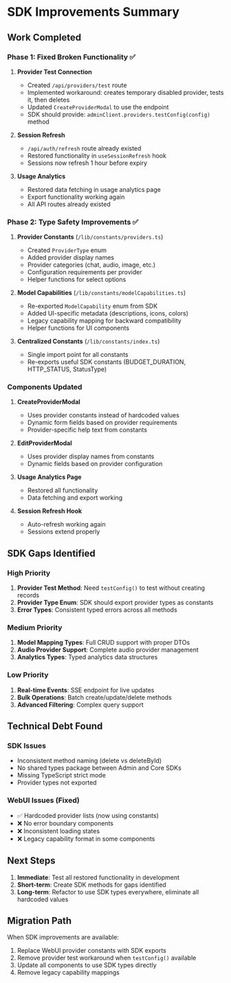# SDK Improvements Summary

## Work Completed

### Phase 1: Fixed Broken Functionality ✅

1. **Provider Test Connection**
   - Created `/api/providers/test` route
   - Implemented workaround: creates temporary disabled provider, tests it, then deletes
   - Updated `CreateProviderModal` to use the endpoint
   - SDK should provide: `adminClient.providers.testConfig(config)` method

2. **Session Refresh**
   - `/api/auth/refresh` route already existed
   - Restored functionality in `useSessionRefresh` hook
   - Sessions now refresh 1 hour before expiry

3. **Usage Analytics**
   - Restored data fetching in usage analytics page
   - Export functionality working again
   - All API routes already existed

### Phase 2: Type Safety Improvements ✅

1. **Provider Constants** (`/lib/constants/providers.ts`)
   - Created `ProviderType` enum
   - Added provider display names
   - Provider categories (chat, audio, image, etc.)
   - Configuration requirements per provider
   - Helper functions for select options

2. **Model Capabilities** (`/lib/constants/modelCapabilities.ts`)
   - Re-exported `ModelCapability` enum from SDK
   - Added UI-specific metadata (descriptions, icons, colors)
   - Legacy capability mapping for backward compatibility
   - Helper functions for UI components

3. **Centralized Constants** (`/lib/constants/index.ts`)
   - Single import point for all constants
   - Re-exports useful SDK constants (BUDGET_DURATION, HTTP_STATUS, StatusType)

### Components Updated

1. **CreateProviderModal**
   - Uses provider constants instead of hardcoded values
   - Dynamic form fields based on provider requirements
   - Provider-specific help text from constants

2. **EditProviderModal**
   - Uses provider display names from constants
   - Dynamic fields based on provider configuration

3. **Usage Analytics Page**
   - Restored all functionality
   - Data fetching and export working

4. **Session Refresh Hook**
   - Auto-refresh working again
   - Sessions extend properly

## SDK Gaps Identified

### High Priority
1. **Provider Test Method**: Need `testConfig()` to test without creating records
2. **Provider Type Enum**: SDK should export provider types as constants
3. **Error Types**: Consistent typed errors across all methods

### Medium Priority
1. **Model Mapping Types**: Full CRUD support with proper DTOs
2. **Audio Provider Support**: Complete audio provider management
3. **Analytics Types**: Typed analytics data structures

### Low Priority
1. **Real-time Events**: SSE endpoint for live updates
2. **Bulk Operations**: Batch create/update/delete methods
3. **Advanced Filtering**: Complex query support

## Technical Debt Found

### SDK Issues
- Inconsistent method naming (delete vs deleteById)
- No shared types package between Admin and Core SDKs
- Missing TypeScript strict mode
- Provider types not exported

### WebUI Issues (Fixed)
- ✅ Hardcoded provider lists (now using constants)
- ❌ No error boundary components
- ❌ Inconsistent loading states
- ❌ Legacy capability format in some components

## Next Steps

1. **Immediate**: Test all restored functionality in development
2. **Short-term**: Create SDK methods for gaps identified
3. **Long-term**: Refactor to use SDK types everywhere, eliminate all hardcoded values

## Migration Path

When SDK improvements are available:
1. Replace WebUI provider constants with SDK exports
2. Remove provider test workaround when `testConfig()` available
3. Update all components to use SDK types directly
4. Remove legacy capability mappings